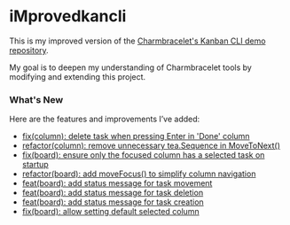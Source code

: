 # iMprovedkancli

This is my improved version of the [Charmbracelet's Kanban CLI demo repository](https://github.com/charmbracelet/kancli).

My goal is to deepen my understanding of Charmbracelet tools by modifying and extending this project.

### What's New

Here are the features and improvements I’ve added:

- [fix(column): delete task when pressing Enter in 'Done' column](https://github.com/mustafa-ozturk/iMkancli/commit/b5af3ce)
- [refactor(column): remove unnecessary tea.Sequence in MoveToNext()](https://github.com/mustafa-ozturk/iMkancli/commit/14408d1)
- [fix(board): ensure only the focused column has a selected task on startup](https://github.com/mustafa-ozturk/iMkancli/commit/4ea71e9)
- [refactor(board): add moveFocus() to simplify column navigation](https://github.com/mustafa-ozturk/iMkancli/commit/74501fa)
- [feat(board): add status message for task movement](https://github.com/mustafa-ozturk/iMkancli/commit/5e8f27b)
- [feat(board): add status message for task deletion](https://github.com/mustafa-ozturk/iMkancli/commit/606017a)
- [feat(board): add status message for task creation](https://github.com/mustafa-ozturk/iMkancli/commit/42adfad)
- [fix(board): allow setting default selected column](https://github.com/mustafa-ozturk/iMkancli/commit/a5a52b0)
